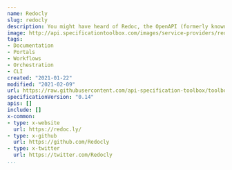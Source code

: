 ```yaml
---
name: Redocly
slug: redocly
description: You might have heard of Redoc, the OpenAPI (formerly known as Swagger)-generated API reference documentation software with over 11,000 stars on GitHub. Now to support the needs of larger clients or companies with unique challenges we are launching Redocly, a suite of services designed for your API lifecycle.
image: http://api.specificationtoolbox.com/images/service-providers/redocly.png
tags:
- Documentation
- Portals
- Workflows
- Orchestration
- CLI
created: "2021-01-22"
modified: "2021-02-09"
url: https://raw.githubusercontent.com/api-specification-toolbox/toolbox/main/_services/redocly.md
specificationVersion: "0.14"
apis: []
include: []
x-common:
- type: x-website
  url: https://redoc.ly/
- type: x-github
  url: https://github.com/Redocly
- type: x-twitter
  url: https://twitter.com/Redocly  
...
```


